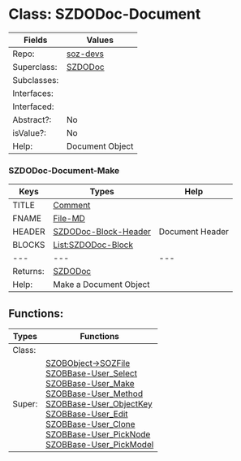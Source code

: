 
# Class:	SZDODoc-Document

| Fields | Values |
| --------- | --------- |
| Repo: | [soz-devs](/repos/soz-devs.html) |
| Superclass: | [SZDODoc](SZDODoc.html) |
| Subclasses: |  |
| Interfaces: |  |
| Interfaced: |  |
| Abstract?: | No |
| isValue?: | No |
| Help: | Document Object |

### SZDODoc-Document-Make

| Keys | Types | Help |
| --------- | --------- | --------- |
| TITLE | [Comment](Comment.html) |  |
| FNAME | [File-MD](File-MD.html) |  |
| HEADER | [SZDODoc-Block-Header](SZDODoc-Block-Header.html) | Document Header |
| BLOCKS | [List:SZDODoc-Block](SZDODoc-Block.html) |  |
| --- | --- | --- |
| Returns: | [SZDODoc](SZDODoc.html) |
| Help: | Make a Document Object |


## Functions:

| Types | Functions |
| --------- | --------- |
| Class: |  |
| Super: | [SZOBObject->SOZFile](SZOBObject.html) <br> [SZOBBase-User_Select](SZOBBase.html) <br> [SZOBBase-User_Make](SZOBBase.html) <br> [SZOBBase-User_Method](SZOBBase.html) <br> [SZOBBase-User_ObjectKey](SZOBBase.html) <br> [SZOBBase-User_Edit](SZOBBase.html) <br> [SZOBBase-User_Clone](SZOBBase.html) <br> [SZOBBase-User_PickNode](SZOBBase.html) <br> [SZOBBase-User_PickModel](SZOBBase.html) |


